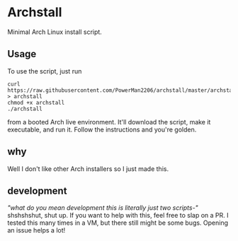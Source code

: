 # Archstall
Minimal Arch Linux install script.

## Usage
To use the script, just run 

```
curl https://raw.githubusercontent.com/PowerMan2206/archstall/master/archstall > archstall
chmod +x archstall
./archstall
```

from a booted Arch live environment. It'll download the script, make it executable, and run it. Follow the instructions and you're golden.

## why
Well I don't like other Arch installers so I just made this.

## development
*"what do you mean development this is literally just two scripts-"* shshshshut, shut up. If you want to help with this, feel free to slap on a PR. I tested this many times in a VM, but there still might be some bugs. Opening an issue helps a lot!
